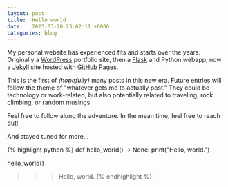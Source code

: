 ```yaml
---
layout: post
title:  Hello world
date:   2023-03-20 23:02:11 +0000
categories: blog
---
```

My personal website has experienced fits and starts over the years. Originally a
[WordPress](https://wordpress.com) portfolio site, then a
[Flask](https://flask.palletsprojects.com/en/2.2.x/) and Python webapp, now a
[Jekyll](https://jekyllrb.com) site hosted with [GitHub
Pages](https://pages.github.com).

This is the first of _(hopefully)_ many posts in this new era. Future entries will follow
the theme of "whatever gets me to actually post." They could be technology or
work-related, but also potentially related to traveling, rock climbing, or random
musings.

Feel free to follow along the adventure. In the mean time, feel free to reach out!

And stayed tuned for more...

{% highlight python %}
def hello_world() -> None:
    print("Hello, world.")

hello_world()

>>> Hello, world.
{% endhighlight %}
